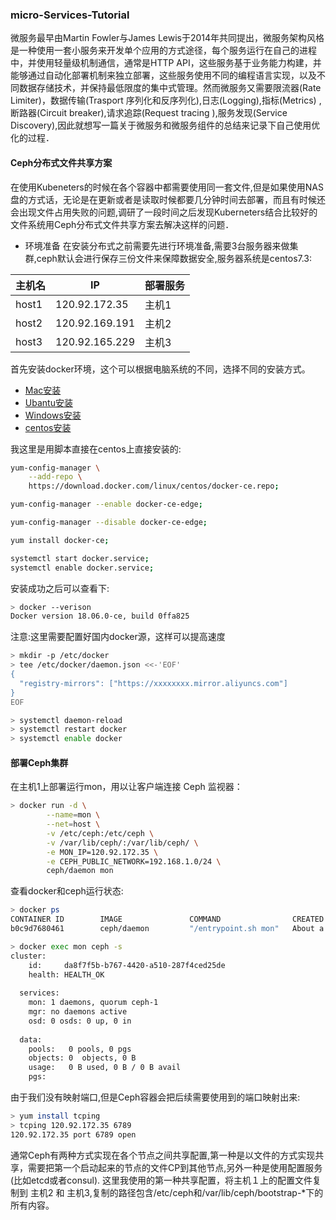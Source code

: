 ### micro-Services-Tutorial
 微服务最早由Martin Fowler与James Lewis于2014年共同提出，微服务架构风格是一种使用一套小服务来开发单个应用的方式途径，每个服务运行在自己的进程中，并使用轻量级机制通信，通常是HTTP API，这些服务基于业务能力构建，并能够通过自动化部署机制来独立部署，这些服务使用不同的编程语言实现，以及不同数据存储技术，并保持最低限度的集中式管理。然而微服务又需要限流器(Rate Limiter)，数据传输(Trasport 序列化和反序列化),日志(Logging),指标(Metrics)
,断路器(Circuit breaker),请求追踪(Request tracing ),服务发现(Service Discovery),因此就想写一篇关于微服务和微服务组件的总结来记录下自己使用优化的过程．

#### Ceph分布式文件共享方案

在使用Kubeneters的时候在各个容器中都需要使用同一套文件,但是如果使用NAS盘的方式话，无论是在更新或者是读取时候都要几分钟时间去部署，而且有时候还会出现文件占用失败的问题,调研了一段时间之后发现Kuberneters结合比较好的文件系统用Ceph分布式文件共享方案去解决这样的问题．


* 环境准备
在安装分布式之前需要先进行环境准备,需要3台服务器来做集群,ceph默认会进行保存三份文件来保障数据安全,服务器系统是centos7.3:

| 主机名| IP   | 部署服务  |
| ---- | ---------- |--------|
|host1| 120.92.172.35|主机1|
|host2| 120.92.169.191|主机2|
|host3| 120.92.165.229 |主机3|

首先安装docker环境，这个可以根据电脑系统的不同，选择不同的安装方式。

* [Mac安装](https://docs.docker.com/docker-for-mac/install/)
* [Ubantu安装](https://docs.docker.com/install/linux/docker-ce/ubuntu/)
* [Windows安装](https://docs.docker.com/docker-for-windows/install/)
* [centos安装](https://docs.docker.com/install/linux/docker-ce/centos/)

我这里是用脚本直接在centos上直接安装的:

```bash
yum-config-manager \
    --add-repo \
    https://download.docker.com/linux/centos/docker-ce.repo;

yum-config-manager --enable docker-ce-edge;

yum-config-manager --disable docker-ce-edge;

yum install docker-ce;

systemctl start docker.service;
systemctl enable docker.service;
```
安装成功之后可以查看下:
```bash
> docker --verison
Docker version 18.06.0-ce, build 0ffa825
```
注意:这里需要配置好国内docker源，这样可以提高速度
```bash
> mkdir -p /etc/docker
> tee /etc/docker/daemon.json <<-'EOF'
{
  "registry-mirrors": ["https://xxxxxxxx.mirror.aliyuncs.com"]
}
EOF

> systemctl daemon-reload
> systemctl restart docker
> systemctl enable docker
```
#### 部署Ceph集群

在主机1上部署运行mon，用以让客户端连接 Ceph 监视器：
```bash
> docker run -d \
        --name=mon \
        --net=host \
        -v /etc/ceph:/etc/ceph \
        -v /var/lib/ceph/:/var/lib/ceph/ \
        -e MON_IP=120.92.172.35 \
        -e CEPH_PUBLIC_NETWORK=192.168.1.0/24 \
        ceph/daemon mon
```
查看docker和ceph运行状态:
```bash
> docker ps
CONTAINER ID        IMAGE               COMMAND                CREATED              STATUS              PORTS               NAMES
b0c9d7680461        ceph/daemon         "/entrypoint.sh mon"   About a minute ago   Up About a 

> docker exec mon ceph -s
cluster:
    id:     da8f7f5b-b767-4420-a510-287f4ced25de
    health: HEALTH_OK
 
  services:
    mon: 1 daemons, quorum ceph-1
    mgr: no daemons active
    osd: 0 osds: 0 up, 0 in
 
  data:
    pools:   0 pools, 0 pgs
    objects: 0  objects, 0 B
    usage:   0 B used, 0 B / 0 B avail
    pgs:     
```
由于我们没有映射端口,但是Ceph容器会把后续需要使用到的端口映射出来:
```bash
> yum install tcping
> tcping 120.92.172.35 6789
120.92.172.35 port 6789 open
```
通常Ceph有两种方式实现在各个节点之间共享配置,第一种是以文件的方式实现共享，需要把第一个启动起来的节点的文件CP到其他节点,另外一种是使用配置服务(比如etcd或者consul). 这里我使用的第一种共享配置，将主机１上的配置文件复制到 主机2 和 主机3,复制的路径包含/etc/ceph和/var/lib/ceph/bootstrap-*下的所有内容。
